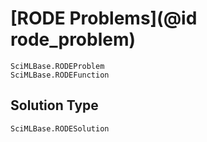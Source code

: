 # [RODE Problems](@id rode_problem)

```@docs
SciMLBase.RODEProblem
SciMLBase.RODEFunction
```

## Solution Type

```@docs
SciMLBase.RODESolution
```
